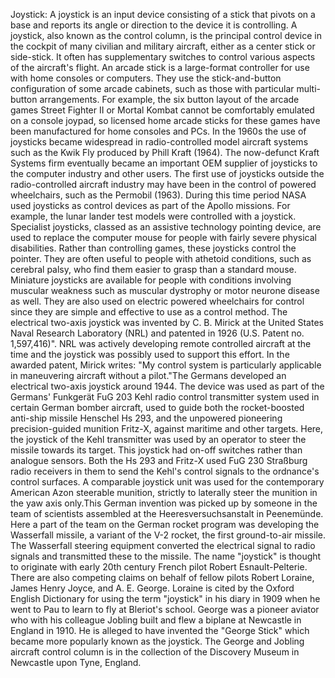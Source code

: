Joystick: A joystick is an input device consisting of a stick that pivots on a base and reports its angle or direction to the device it is controlling. A joystick, also known as the control column, is the principal control device in the cockpit of many civilian and military aircraft, either as a center stick or side-stick. It often has supplementary switches to control various aspects of the aircraft's flight. An arcade stick is a large-format controller for use with home consoles or computers. They use the stick-and-button configuration of some arcade cabinets, such as those with particular multi-button arrangements. For example, the six button layout of the arcade games Street Fighter II or Mortal Kombat cannot be comfortably emulated on a console joypad, so licensed home arcade sticks for these games have been manufactured for home consoles and PCs. In the 1960s the use of joysticks became widespread in radio-controlled model aircraft systems such as the Kwik Fly produced by Phill Kraft (1964). The now-defunct Kraft Systems firm eventually became an important OEM supplier of joysticks to the computer industry and other users. The first use of joysticks outside the radio-controlled aircraft industry may have been in the control of powered wheelchairs, such as the Permobil (1963). During this time period NASA used joysticks as control devices as part of the Apollo missions. For example, the lunar lander test models were controlled with a joystick. Specialist joysticks, classed as an assistive technology pointing device, are used to replace the computer mouse for people with fairly severe physical disabilities. Rather than controlling games, these joysticks control the pointer. They are often useful to people with athetoid conditions, such as cerebral palsy, who find them easier to grasp than a standard mouse. Miniature joysticks are available for people with conditions involving muscular weakness such as muscular dystrophy or motor neurone disease as well. They are also used on electric powered wheelchairs for control since they are simple and effective to use as a control method. The electrical two-axis joystick was invented by C. B. Mirick at the United States Naval Research Laboratory (NRL) and patented in 1926 (U.S. Patent no. 1,597,416)".  NRL was actively developing remote controlled aircraft at the time and the joystick was possibly used to support this effort.  In the awarded patent, Mirick writes: "My control system is particularly applicable in maneuvering aircraft without a pilot."The Germans developed an electrical two-axis joystick around 1944.  The device was used as part of the Germans' Funkgerät FuG 203 Kehl radio control transmitter system used in certain German bomber aircraft, used to guide both the rocket-boosted anti-ship missile Henschel Hs 293, and the unpowered pioneering precision-guided munition Fritz-X, against maritime and other targets. Here, the joystick of the Kehl transmitter was used by an operator to steer the missile towards its target. This joystick had on-off switches rather than analogue sensors. Both the Hs 293 and Fritz-X used FuG 230 Straßburg radio receivers in them to send the Kehl's control signals to the ordnance's control surfaces.  A comparable  joystick unit was used for the contemporary American Azon steerable munition, strictly to laterally steer the munition in the yaw axis only.This German invention was picked up by someone in the team of scientists assembled at the Heeresversuchsanstalt in Peenemünde. Here a part of the team on the German rocket program was developing the Wasserfall missile, a variant of the V-2 rocket, the first ground-to-air missile. The Wasserfall steering equipment converted the electrical signal to radio signals and transmitted these to the missile. The name "joystick" is thought to originate with early 20th century French pilot Robert Esnault-Pelterie. There are also competing claims on behalf of fellow pilots Robert Loraine, James Henry Joyce, and A. E. George. Loraine is cited by the Oxford English Dictionary for using the term "joystick" in his diary in 1909 when he went to Pau to learn to fly at Bleriot's school. George was a pioneer aviator who with his colleague Jobling built and flew a biplane at Newcastle in England in 1910. He is alleged to have invented the "George Stick" which became more popularly known as the joystick. The George and Jobling aircraft control column is in the collection of the Discovery Museum in Newcastle upon Tyne, England.
